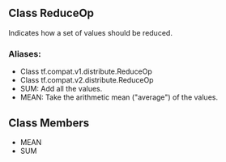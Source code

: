 ## Class ReduceOp
Indicates how a set of values should be reduced.
### Aliases:
- Class tf.compat.v1.distribute.ReduceOp
- Class tf.compat.v2.distribute.ReduceOp
- SUM: Add all the values.
- MEAN: Take the arithmetic mean ("average") of the values.
## Class Members
- MEAN
- SUM
